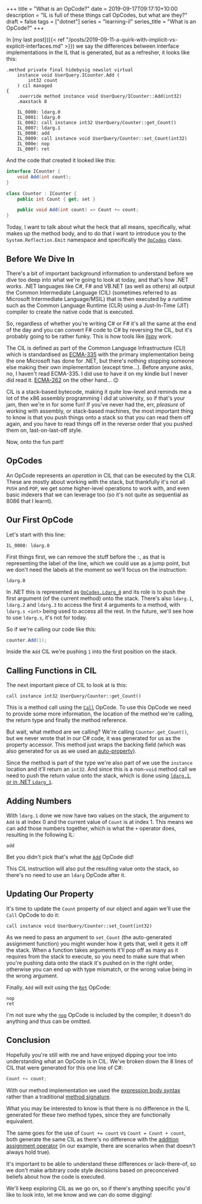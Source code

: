 +++
title = "What is an OpCode?"
date = 2019-09-17T09:17:10+10:00
description = "IL is full of these things call OpCodes, but what are they?"
draft = false
tags = ["dotnet"]
series = "learning-il"
series_title = "What is an OpCode?"
+++

In [my last post]({{< ref "/posts/2019-09-11-a-quirk-with-implicit-vs-explicit-interfaces.md" >}}) we say the differences between interface implementations in the IL that is generated, but as a refresher, it looks like this:

```
.method private final hidebysig newslot virtual
    instance void UserQuery.ICounter.Add (
        int32 count
    ) cil managed
{
    .override method instance void UserQuery/ICounter::Add(int32)
    .maxstack 8

    IL_0000: ldarg.0
    IL_0001: ldarg.0
    IL_0002: call instance int32 UserQuery/Counter::get_Count()
    IL_0007: ldarg.1
    IL_0008: add
    IL_0009: call instance void UserQuery/Counter::set_Count(int32)
    IL_000e: nop
    IL_000f: ret
```

And the code that created it looked like this:

```csharp
interface ICounter {
    void Add(int count);
}

class Counter : ICounter {
    public int Count { get; set }

    public void Add(int count) => Count += count;
}
```

Today, I want to talk about what the heck that all means, specifically, what makes up the method body, and to do that I want to introduce you to the `System.Reflection.Emit` namespace and specifically the [`OpCodes`](https://docs.microsoft.com/en-us/dotnet/api/system.reflection.emit.opcodes?view=netframework-4.8&{{<cda>}}) class.

## Before We Dive In

There's a bit of important background information to understand before we dive too deep into what we're going to look at today, and that's how .NET works. .NET languages like C#, F# and VB.NET (as well as others) all output the Common Intermediate Language (CIL) (sometimes referred to as Microsoft Intermediate Language/MSIL) that is then executed by a runtime such as the Common Language Runtime (CLR) using a Just-In-Time (JIT) compiler to create the native code that is executed.

So, regardless of whether you're writing C# or F# it's all the same at the end of the day and you can convert F# code to C# by reversing the CIL, but it's probably going to be rather funky. This is how tools like [ilspy](https://ilspy.net/) work.

The CIL is defined as part of the Common Language Infrastructure (CLI) which is standardised as [ECMA-335](http://www.ecma-international.org/publications/standards/Ecma-335.htm) with the primary implementation being the one Microsoft has done for .NET, but there's nothing stopping someone else making their own implementation (except time...). Before anyone asks, no, I haven't read ECMA-335. I did use to have it on my kindle but I never did read it. [ECMA-262](https://www.ecma-international.org/publications/standards/Ecma-262.htm) on the other hand... 😉

CIL is a stack-based bytecode, making it quite low-level and reminds me a lot of the x86 assembly programming I did at university, so if that's your jam, then we're in for some fun! If you've never had the, err, _pleasure_ of working with assembly, or stack-based machines, the most important thing to know is that you push things onto a stack so that you can read them off again, and you have to read things off in the reverse order that you pushed them on, last-on-last-off style.

Now, onto the fun part!

## OpCodes

An OpCode represents an _operation_ in CIL that can be executed by the CLR. These are mostly about working with the stack, but thankfully it's not all `PUSH` and `POP`, we get some higher-level operations to work with, and even basic indexers that we can leverage too (so it's not quite as sequential as 8086 that I learnt).

## Our First OpCode

Let's start with this line:

```
IL_0000: ldarg.0
```

First things first, we can remove the stuff before the `:`, as that is representing the label of the line, which we could use as a jump point, but we don't need the labels at the moment so we'll focus on the instruction:

```
ldarg.0
```

In .NET this is represented as [`OpCodes.Ldarg_0`](https://docs.microsoft.com/en-us/dotnet/api/system.reflection.emit.opcodes.ldarg_0?view=netcore-2.2&{{<cda>}}) and its role is to push the first argument (of the current method) onto the stack. There's also `ldarg.1`, `ldarg.2` and `ldarg.3` to access the first 4 arguments to a method, with `ldarg.s <int>` being used to access all the rest. In the future, we'll see how to use `ldarg.s`, it's not for today.

So if we're calling our code like this:

```csharp
counter.Add(1);
```

Inside the `Add` CIL we're pushing `1` into the first position on the stack.

## Calling Functions in CIL

The next important piece of CIL to look at is this:

```
call instance int32 UserQuery/Counter::get_Count()
```

This is a method call using the [`Call`](https://docs.microsoft.com/en-us/dotnet/api/system.reflection.emit.opcodes.call?view=netcore-2.2&{{<cda>}}) OpCode. To use this OpCode we need to provide some more information, the location of the method we're calling, the return type and finally the method reference.

But wait, what method are we calling? We're calling `Counter.get_Count()`, but we never wrote that in our C# code, it was generated for us as the property accessor. This method just wraps the backing field (which was also generated for us as we used an [auto-property](https://docs.microsoft.com/en-us/dotnet/csharp/programming-guide/classes-and-structs/auto-implemented-properties?{{<cda>}})).

Since the method is part of the type we're also part of we use the `instance` location and it'll return an `int32`. And since this is a non-`void` method call we need to push the return value onto the stack, which is done using [`ldarg.1`, or in .NET `Ldarg_1`](https://docs.microsoft.com/en-us/dotnet/api/system.reflection.emit.opcodes.ldarg_1?view=netcore-2.2&{{<cda>}}).

## Adding Numbers

With `ldarg.1` done we now have two values on the stack, the argument to `Add` is at index 0 and the current value of `Count` is at index 1. This means we can add those numbers together, which is what the `+` operator does, resulting in the following IL:

```
add
```

Bet you didn't pick that's what the [`Add`](https://docs.microsoft.com/en-us/dotnet/api/system.reflection.emit.opcodes.add?view=netcore-2.2&{{<cda>}}) OpCode did!

This CIL instruction will also put the resulting value onto the stack, so there's no need to use an `ldarg` OpCode after it.

## Updating Our Property

It's time to update the `Count` property of our object and again we'll use the `Call` OpCode to do it:

```
call instance void UserQuery/Counter::set_Count(int32)
```

As we need to pass an argument to `set_Count` (the auto-generated assignment function) you might wonder how it gets that, well it gets it off the stack. When a function takes arguments it'll pop off as many as it requires from the stack to execute, so you need to make sure that when you're pushing data onto the stack it's pushed on in the right order, otherwise you can end up with type mismatch, or the wrong value being in the wrong argument.

Finally, `Add` will exit using the [`Ret`](https://docs.microsoft.com/en-us/dotnet/api/system.reflection.emit.opcodes.ret?view=netcore-2.2&{{<cda>}}) OpCode:

```
nop
ret
```

I'm not sure why the [`nop`](https://docs.microsoft.com/en-us/dotnet/api/system.reflection.emit.opcodes.nop?view=netcore-2.2{{<cda>}}) OpCode is included by the compiler, it doesn't do anything and thus can be omitted.

## Conclusion

Hopefully you're still with me and have enjoyed dipping your toe into understanding what an OpCode is in CIL. We've broken down the 8 lines of CIL that were generated for this one line of C#:

```csharp
Count += count;
```

With our method implementation we used the [expression body syntax](https://docs.microsoft.com/en-us/dotnet/csharp/programming-guide/classes-and-structs/methods?{{<cda>}}#expression-body-definitions) rather than a traditional [method signature](https://docs.microsoft.com/en-us/dotnet/csharp/programming-guide/classes-and-structs/methods{{<cda>}}#method-signatures).

What you may be interested to know is that there is no difference in the IL generated for these two method types, since they are functionally equivalent.

The same goes for the use of `Count += count` vs `Count = Count + count`, both generate the same CIL as there's no difference with the [addition assignment operator](https://docs.microsoft.com/en-us/dotnet/csharp/language-reference/operators/addition-operator?{{<cda>}}#addition-assignment-operator-) (in our example, there are scenarios when that doesn't always hold true).

It's important to be able to understand these differences or lack-there-of, so we don't make arbitrary code style decisions based on preconceived beliefs about how the code is executed.

We'll keep exploring CIL as we go on, so if there's anything specific you'd like to look into, let me know and we can do some digging!
